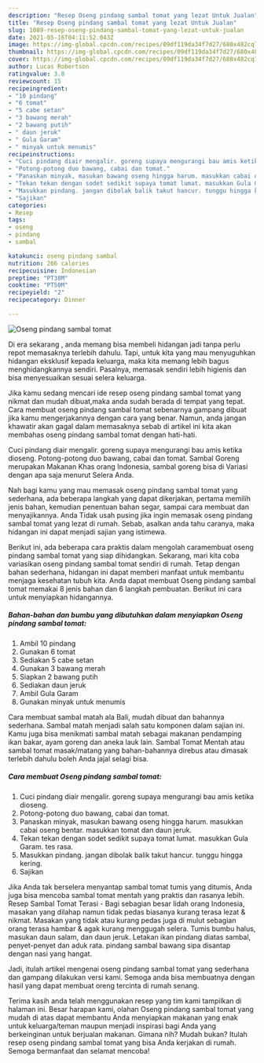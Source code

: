 ```yaml
---
description: "Resep Oseng pindang sambal tomat yang lezat Untuk Jualan"
title: "Resep Oseng pindang sambal tomat yang lezat Untuk Jualan"
slug: 1089-resep-oseng-pindang-sambal-tomat-yang-lezat-untuk-jualan
date: 2021-05-16T04:11:52.043Z
image: https://img-global.cpcdn.com/recipes/09df119da34f7d27/680x482cq70/oseng-pindang-sambal-tomat-foto-resep-utama.jpg
thumbnail: https://img-global.cpcdn.com/recipes/09df119da34f7d27/680x482cq70/oseng-pindang-sambal-tomat-foto-resep-utama.jpg
cover: https://img-global.cpcdn.com/recipes/09df119da34f7d27/680x482cq70/oseng-pindang-sambal-tomat-foto-resep-utama.jpg
author: Lucas Robertson
ratingvalue: 3.8
reviewcount: 15
recipeingredient:
- "10 pindang"
- "6 tomat"
- "5 cabe setan"
- "3 bawang merah"
- "2 bawang putih"
- " daun jeruk"
- " Gula Garam"
- " minyak untuk menumis"
recipeinstructions:
- "Cuci pindang diair mengalir. goreng supaya mengurangi bau amis ketika dioseng."
- "Potong-potong duo bawang, cabai dan tomat."
- "Panaskan minyak, masukan bawang oseng hingga harum. masukkan cabai oseng bentar. masukkan tomat dan daun jeruk."
- "Tekan tekan dengan sodet sedikit supaya tomat lumat. masukkan Gula Garam. tes rasa."
- "Masukkan pindang. jangan dibolak balik takut hancur. tunggu hingga kering."
- "Sajikan"
categories:
- Resep
tags:
- oseng
- pindang
- sambal

katakunci: oseng pindang sambal 
nutrition: 266 calories
recipecuisine: Indonesian
preptime: "PT38M"
cooktime: "PT50M"
recipeyield: "2"
recipecategory: Dinner

---
```



![Oseng pindang sambal tomat](https://img-global.cpcdn.com/recipes/09df119da34f7d27/680x482cq70/oseng-pindang-sambal-tomat-foto-resep-utama.jpg)

Di era  sekarang , anda memang bisa membeli hidangan jadi tanpa perlu repot memasaknya terlebih dahulu. Tapi, untuk kita yang mau menyuguhkan hidangan eksklusif kepada keluarga, maka kita memang lebih bagus menghidangkannya sendiri. Pasalnya, memasak sendiri lebih higienis dan bisa menyesuaikan sesuai selera keluarga.

Jika kamu sedang mencari ide resep oseng pindang sambal tomat yang nikmat dan mudah dibuat,maka anda sudah berada di tempat yang tepat. Cara membuat oseng pindang sambal tomat  sebenarnya gampang dibuat jika kamu mengerjakannya dengan cara yang benar. Namun, anda jangan khawatir akan gagal dalam memasaknya 
sebab di artikel ini kita akan membahas oseng pindang sambal tomat dengan hati-hati.  

Cuci pindang diair mengalir. goreng supaya mengurangi bau amis ketika dioseng. Potong-potong duo bawang, cabai dan tomat. Sambal Goreng merupakan Makanan Khas orang Indonesia, sambal goreng bisa di Variasi dengan apa saja menurut Selera Anda.

Nah bagi kamu yang mau memasak oseng pindang sambal tomat yang sederhana, ada beberapa langkah yang dapat dikerjakan, pertama memilih jenis bahan, kemudian penentuan bahan segar, sampai cara membuat dan menyajikannya. Anda Tidak usah pusing jika ingin memasak oseng pindang sambal tomat yang lezat di rumah. Sebab, asalkan anda  tahu caranya, maka hidangan ini dapat menjadi sajian yang istimewa.

Berikut ini, ada beberapa cara praktis  dalam mengolah caramembuat oseng pindang sambal tomat yang siap dihidangkan. Sekarang, mari kita coba variasikan oseng pindang sambal tomat sendiri di rumah. Tetap dengan bahan sederhana, hidangan ini dapat memberi manfaat untuk membantu menjaga kesehatan tubuh kita. Anda dapat membuat Oseng pindang sambal tomat memakai 8 jenis bahan dan 6 langkah pembuatan. Berikut ini cara untuk menyiapkan hidangannya.

<!--inarticleads1-->

##### Bahan-bahan dan bumbu yang dibutuhkan dalam menyiapkan Oseng pindang sambal tomat:

1. Ambil 10 pindang
1. Gunakan 6 tomat
1. Sediakan 5 cabe setan
1. Gunakan 3 bawang merah
1. Siapkan 2 bawang putih
1. Sediakan  daun jeruk
1. Ambil  Gula Garam
1. Gunakan  minyak untuk menumis


Cara membuat sambal matah ala Bali, mudah dibuat dan bahannya sederhana. Sambal matah menjadi salah satu komponen dalam sajian ini. Kamu juga bisa menikmati sambal matah sebagai makanan pendamping ikan bakar, ayam goreng dan aneka lauk lain. Sambal Tomat Mentah atau sambal tomat masak/matang yang bahan-bahannya direbus atau dimasak terlebih dahulu boleh Anda jajal selagi bisa. 

<!--inarticleads2-->

##### Cara membuat Oseng pindang sambal tomat:

1. Cuci pindang diair mengalir. goreng supaya mengurangi bau amis ketika dioseng.
1. Potong-potong duo bawang, cabai dan tomat.
1. Panaskan minyak, masukan bawang oseng hingga harum. masukkan cabai oseng bentar. masukkan tomat dan daun jeruk.
1. Tekan tekan dengan sodet sedikit supaya tomat lumat. masukkan Gula Garam. tes rasa.
1. Masukkan pindang. jangan dibolak balik takut hancur. tunggu hingga kering.
1. Sajikan


Jika Anda tak berselera menyantap sambal tomat tumis yang ditumis, Anda juga bisa mencoba sambal tomat mentah yang praktis dan rasanya lebih. Resep Sambal Tomat Terasi - Bagi sebagian besar lidah orang Indonesia, masakan yang dilahap namun tidak pedas biasanya kurang terasa lezat &amp; nikmat. Masakan yang tidak atau kurang pedas juga di mulut sebagian orang terasa hambar &amp; agak kurang menggugah selera. Tumis bumbu halus, masukan daun salam, dan daun jeruk. Letakan ikan pindang diatas sambal, penyet-penyet dan aduk rata. pindang sambal bawang sipa disantap dengan nasi yang hangat. 

Jadi, itulah artikel mengenai  oseng pindang sambal tomat  yang sederhana dan gampang dilakukan versi kami. Semoga anda bisa membuatnya dengan hasil yang dapat membuat oreng tercinta di rumah senang. 

Terima kasih anda telah menggunakan resep yang tim kami tampilkan di halaman ini. Besar harapan kami, olahan  Oseng pindang sambal tomat yang mudah di atas dapat membantu Anda menyiapkan makanan yang enak untuk keluarga/teman maupun menjadi inspirasi bagi Anda yang berkeinginan untuk berjualan makanan. Gimana nih? Mudah bukan? Itulah resep oseng pindang sambal tomat yang bisa Anda kerjakan di rumah. Semoga bermanfaat dan selamat mencoba!

